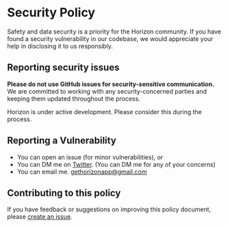 # Security Policy

Safety and data security is a priority for the Horizon community. If you have found a security vulnerability in our codebase, we would appreciate your help in disclosing it to us responsibly.

## Reporting security issues

**Please do not use GitHub issues for security-sensitive communication.**
We are committed to working with any security-concerned parties and keeping them updated throughout the process.

Horizon is under active development. Please consider this during the process.

## Reporting a Vulnerability

* You can open an issue (for minor vulnerabilities), or
* You can DM me on [Twitter](https://twitter.com/capreaee). (You can DM me for any of your concerns)
* You can email me. gethorizonapp@gmail.com

## Contributing to this policy

If you have feedback or suggestions on improving this policy document, please [create an issue](https://github.com/mertturkmenoglu/horizon/issues/new).

